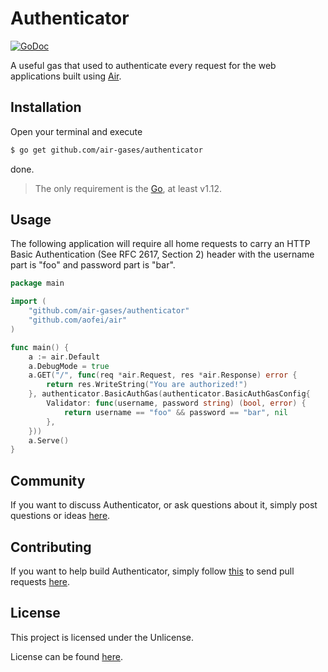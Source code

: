 # Authenticator

[![GoDoc](https://godoc.org/github.com/air-gases/authenticator?status.svg)](https://godoc.org/github.com/air-gases/authenticator)

A useful gas that used to authenticate every request for the web applications
built using [Air](https://github.com/aofei/air).

## Installation

Open your terminal and execute

```bash
$ go get github.com/air-gases/authenticator
```

done.

> The only requirement is the [Go](https://golang.org), at least v1.12.

## Usage

The following application will require all home requests to carry an HTTP Basic
Authentication (See RFC 2617, Section 2) header with the username part is "foo"
and password part is "bar".

```go
package main

import (
	"github.com/air-gases/authenticator"
	"github.com/aofei/air"
)

func main() {
	a := air.Default
	a.DebugMode = true
	a.GET("/", func(req *air.Request, res *air.Response) error {
		return res.WriteString("You are authorized!")
	}, authenticator.BasicAuthGas(authenticator.BasicAuthGasConfig{
		Validator: func(username, password string) (bool, error) {
			return username == "foo" && password == "bar", nil
		},
	}))
	a.Serve()
}
```

## Community

If you want to discuss Authenticator, or ask questions about it, simply post
questions or ideas [here](https://github.com/air-gases/authenticator/issues).

## Contributing

If you want to help build Authenticator, simply follow
[this](https://github.com/air-gases/authenticator/wiki/Contributing) to send
pull requests [here](https://github.com/air-gases/authenticator/pulls).

## License

This project is licensed under the Unlicense.

License can be found [here](LICENSE).
